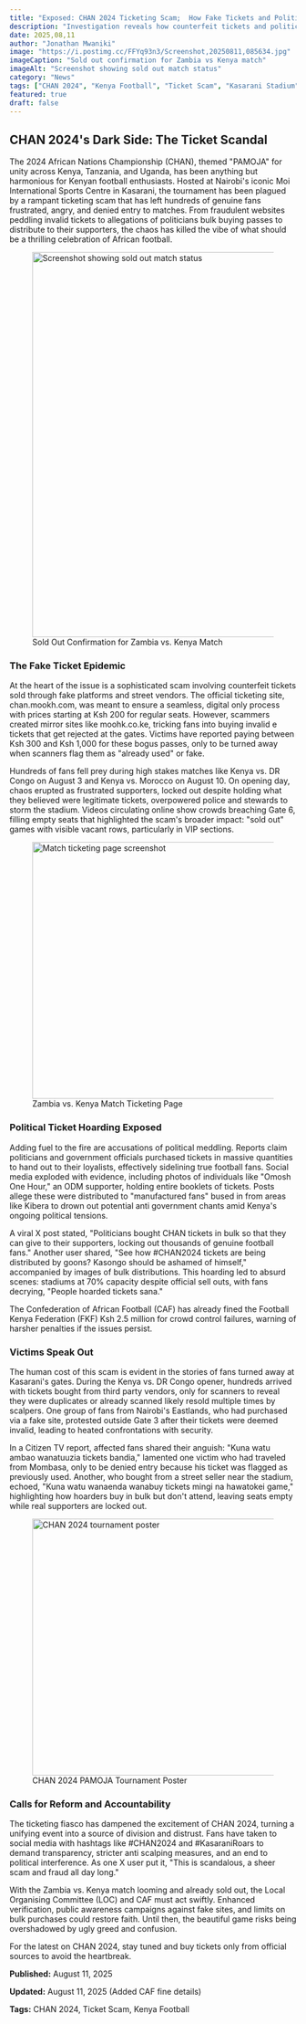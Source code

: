 ```yaml
---
title: "Exposed: CHAN 2024 Ticketing Scam;  How Fake Tickets and Political Hoarding Locked Out Kenyan Fans at Kasarani"
description: "Investigation reveals how counterfeit tickets and political interference denied genuine fans entry to CHAN 2024 matches in Nairobi"
date: 2025,08,11
author: "Jonathan Mwaniki"
image: "https://i.postimg.cc/FFYq93n3/Screenshot,20250811,085634.jpg"
imageCaption: "Sold out confirmation for Zambia vs Kenya match"
imageAlt: "Screenshot showing sold out match status"
category: "News"
tags: ["CHAN 2024", "Kenya Football", "Ticket Scam", "Kasarani Stadium", "Football Kenya Federation"]
featured: true
draft: false
---
```


<div class="article,content">

## CHAN 2024's Dark Side: The Ticket Scandal

The 2024 African Nations Championship (CHAN), themed "PAMOJA" for unity across Kenya, Tanzania, and Uganda, has been anything but harmonious for Kenyan football enthusiasts. Hosted at Nairobi's iconic Moi International Sports Centre in Kasarani, the tournament has been plagued by a rampant ticketing scam that has left hundreds of genuine fans frustrated, angry, and denied entry to matches. From fraudulent websites peddling invalid tickets to allegations of politicians bulk buying passes to distribute to their supporters, the chaos has killed the vibe of what should be a thrilling celebration of African football.

<figure class="featured,image">
  <img 
    src="https://i.postimg.cc/FFYq93n3/Screenshot,20250811,085634.jpg" 
    alt="Screenshot showing sold out match status"
    loading="lazy"
    width="1200"
    height="675"
  />
  <figcaption>Sold Out Confirmation for Zambia vs. Kenya Match</figcaption>
</figure>

### The Fake Ticket Epidemic

At the heart of the issue is a sophisticated scam involving counterfeit tickets sold through fake platforms and street vendors. The official ticketing site, chan.mookh.com, was meant to ensure a seamless, digital only process with prices starting at Ksh 200 for regular seats. However, scammers created mirror sites like moohk.co.ke, tricking fans into buying invalid e tickets that get rejected at the gates. Victims have reported paying between Ksh 300 and Ksh 1,000 for these bogus passes, only to be turned away when scanners flag them as "already used" or fake.

Hundreds of fans fell prey during high stakes matches like Kenya vs. DR Congo on August 3 and Kenya vs. Morocco on August 10. On opening day, chaos erupted as frustrated supporters, locked out despite holding what they believed were legitimate tickets, overpowered police and stewards to storm the stadium. Videos circulating online show crowds breaching Gate 6, filling empty seats that highlighted the scam's broader impact: "sold out" games with visible vacant rows, particularly in VIP sections.

<figure class="content,image">
  <img 
    src="https://i.postimg.cc/fLrx23ch/Screenshot,20250811,085621.jpg" 
    alt="Match ticketing page screenshot"
    loading="lazy"
    width="800"
    height="450"
  />
  <figcaption>Zambia vs. Kenya Match Ticketing Page</figcaption>
</figure>

### Political Ticket Hoarding Exposed

Adding fuel to the fire are accusations of political meddling. Reports claim politicians and government officials purchased tickets in massive quantities to hand out to their loyalists, effectively sidelining true football fans. Social media exploded with evidence, including photos of individuals like "Omosh One Hour," an ODM supporter, holding entire booklets of tickets. Posts allege these were distributed to "manufactured fans" bused in from areas like Kibera to drown out potential anti government chants amid Kenya's ongoing political tensions.

A viral X post stated, "Politicians bought CHAN tickets in bulk so that they can give to their supporters, locking out thousands of genuine football fans." Another user shared, "See how #CHAN2024 tickets are being distributed by goons? Kasongo should be ashamed of himself," accompanied by images of bulk distributions. This hoarding led to absurd scenes: stadiums at 70% capacity despite official sell outs, with fans decrying, "People hoarded tickets sana."

The Confederation of African Football (CAF) has already fined the Football Kenya Federation (FKF) Ksh 2.5 million for crowd control failures, warning of harsher penalties if the issues persist.

### Victims Speak Out

The human cost of this scam is evident in the stories of fans turned away at Kasarani's gates. During the Kenya vs. DR Congo opener, hundreds arrived with tickets bought from third party vendors, only for scanners to reveal they were duplicates or already scanned likely resold multiple times by scalpers. One group of fans from Nairobi's Eastlands, who had purchased via a fake site, protested outside Gate 3 after their tickets were deemed invalid, leading to heated confrontations with security.

In a Citizen TV report, affected fans shared their anguish: "Kuna watu ambao wanatuuzia tickets bandia," lamented one victim who had traveled from Mombasa, only to be denied entry because his ticket was flagged as previously used. Another, who bought from a street seller near the stadium, echoed, "Kuna watu wanaenda wanabuy tickets mingi na hawatokei game," highlighting how hoarders buy in bulk but don't attend, leaving seats empty while real supporters are locked out.

<figure class="content,image">
  <img 
    src="https://i.postimg.cc/Bn9Cf1dS/Screenshot,20250811,085606.jpg" 
    alt="CHAN 2024 tournament poster"
    loading="lazy"
    width="800"
    height="450"
  />
  <figcaption>CHAN 2024 PAMOJA Tournament Poster</figcaption>
</figure>

### Calls for Reform and Accountability

The ticketing fiasco has dampened the excitement of CHAN 2024, turning a unifying event into a source of division and distrust. Fans have taken to social media with hashtags like #CHAN2024 and #KasaraniRoars to demand transparency, stricter anti scalping measures, and an end to political interference. As one X user put it, "This is scandalous, a sheer scam and fraud all day long."

With the Zambia vs. Kenya match looming and already sold out, the Local Organising Committee (LOC) and CAF must act swiftly. Enhanced verification, public awareness campaigns against fake sites, and limits on bulk purchases could restore faith. Until then, the beautiful game risks being overshadowed by ugly greed and confusion.

For the latest on CHAN 2024, stay tuned and buy tickets only from official sources to avoid the heartbreak.

<div class="article,meta">
  <p><strong>Published:</strong> August 11, 2025</p>
  <p><strong>Updated:</strong> August 11, 2025 (Added CAF fine details)</p>
  <p><strong>Tags:</strong> CHAN 2024, Ticket Scam, Kenya Football</p>
</div>

</div>